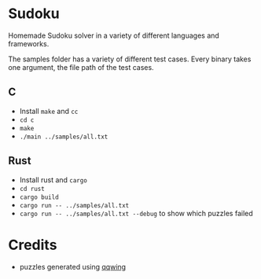 # Sudoku
Homemade Sudoku solver in a variety of different languages and frameworks.

The samples folder has a variety of different test cases. Every binary takes one argument, the file path of the test cases.

## C
- Install `make` and `cc`
- `cd c`
- `make`
- `./main ../samples/all.txt`

## Rust
- Install rust and `cargo`
- `cd rust`
- `cargo build`
- `cargo run -- ../samples/all.txt`
- `cargo run -- ../samples/all.txt --debug` to show which puzzles failed

# Credits
- puzzles generated using [qqwing](https://qqwing.com)